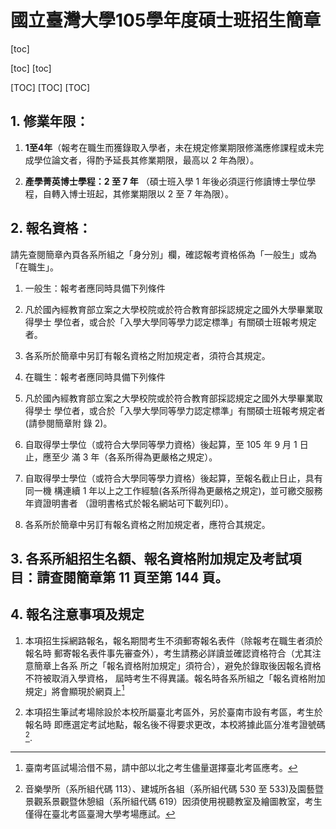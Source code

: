 
# 國立臺灣大學105學年度碩士班招生簡章 

[toc]

 [toc]
	[toc]

[TOC]
 [TOC]
	[TOC]
## 1. 修業年限：

1.  **1至4年**（報考在職生而獲錄取入學者，未在規定修業期限修滿應修課程或未完成學位論文者，得酌予延長其修業期限，最高以 2 年為限）。

2.  **產學菁英博士學程：2 至 7 年** （碩士班入學 1 年後必須逕行修讀博士學位學程，自轉入博士班起，其修業期限以 2 至 7 年為限）。

## 2. 報名資格：
請先查閱簡章內頁各系所組之「身分別」欄，確認報考資格係為「一般生」或為「在職生」。 

1.  一般生：報考者應同時具備下列條件

 1. 凡於國內經教育部立案之大學校院或於符合教育部採認規定之國外大學畢業取得學士
學位者，或合於「入學大學同等學力認定標準」有關碩士班報考規定者。

 2. 各系所於簡章中另訂有報名資格之附加規定者，須符合其規定。 

2.  在職生：報考者應同時具備下列條件 

 1. 凡於國內經教育部立案之大學校院或於符合教育部採認規定之國外大學畢業取得學士
學位者，或合於「入學大學同等學力認定標準」有關碩士班報考規定者(請參閱簡章附
錄 2)。

 2. 自取得學士學位（或符合大學同等學力資格）後起算，至 105 年 9 月 1 日止，應至少
滿 3 年（各系所得為更嚴格之規定）。

 3. 自取得學士學位（或符合大學同等學力資格）後起算，至報名截止日止，具有同一機
構連續 1 年以上之工作經驗(各系所得為更嚴格之規定)，並可繳交服務年資證明書者
（證明書格式於報名網站可下載列印）。

 4. 各系所於簡章中另訂有報名資格之附加規定者，應符合其規定。

## 3. 各系所組招生名額、報名資格附加規定及考試項目：請查閱簡章第 11 頁至第 144 頁。

## 4. 報名注意事項及規定 

1. 本項招生採網路報名，報名期間考生不須郵寄報名表件（除報考在職生者須於報名時
郵寄報名表件事先審查外），考生請務必詳讀並確認資格符合（尤其注意簡章上各系
所之「報名資格附加規定」須符合），避免於錄取後因報名資格不符被取消入學資格，
屆時考生不得異議。報名時各系所組之「報名資格附加規定」將會顯現於網頁上[^1] 

2. 本項招生筆試考場除設於本校所屬臺北考區外，另於臺南市設有考區，考生於報名時
即應選定考試地點，報名後不得要求更改，本校將據此區分准考證號碼[^2]. 

[^1]: 臺南考區試場洽借不易，請中部以北之考生儘量選擇臺北考區應考。 

[^2]: 音樂學所（系所組代碼 113）、建城所各組（系所組代碼 530 至 533)及園藝暨景觀系景觀暨休憩組（系所組代碼 619）因須使用視聽教室及繪圖教室，考生僅得在臺北考區臺灣大學考場應試。 
